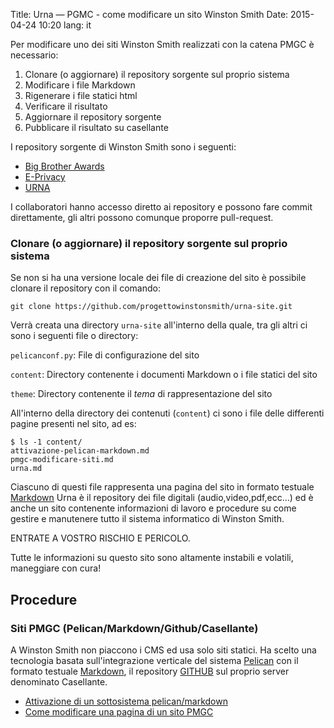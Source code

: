 Title: Urna — PGMC - come modificare un sito Winston Smith
Date: 2015-04-24 10:20
lang: it


Per modificare uno dei siti Winston Smith realizzati con la catena PMGC è necessario:

1. Clonare (o aggiornare) il repository sorgente sul proprio sistema
2. Modificare i file Markdown
3. Rigenerare i file statici html
4. Verificare il risultato
5. Aggiornare il repository sorgente
6. Pubblicare il risultato su casellante

I repository sorgente di Winston Smith sono i seguenti:

- [Big Brother Awards](https://github.com/progettowinstonsmith/bba-site)
- [E-Privacy](https://github.com/progettowinstonsmith/e-privacy-site)
- [URNA](https://github.com/progettowinstonsmith/urna-site)

I collaboratori hanno accesso diretto ai repository e possono fare commit direttamente, gli altri possono comunque proporre pull-request.

### Clonare (o aggiornare) il repository sorgente sul proprio sistema

Se non si ha una versione locale dei file di creazione del sito è possibile clonare il repository con il comando:

	git clone https://github.com/progettowinstonsmith/urna-site.git

Verrà creata una directory `urna-site` all'interno della quale, tra gli altri ci sono i seguenti file o directory:

`pelicanconf.py`:
File di configurazione del sito

`content`:
Directory contenente i documenti Markdown o i file statici del sito

`theme`:
Directory contenente il _tema_ di rappresentazione del sito


All'interno della directory dei contenuti (`content`) ci sono i file delle differenti pagine presenti nel sito, ad es:


	$ ls -1 content/
	attivazione-pelican-markdown.md
    pmgc-modificare-siti.md
    urna.md

Ciascuno di questi file rappresenta una pagina del sito in formato testuale [Markdown](http://daringfireball.net/projects/markdown/syntax)
Urna è il repository dei file digitali (audio,video,pdf,ecc…) ed è anche un sito contenente informazioni di lavoro e procedure su come gestire e manutenere tutto il sistema informatico di Winston Smith.

ENTRATE A VOSTRO RISCHIO E PERICOLO.

Tutte le informazioni su questo sito sono altamente instabili e volatili, maneggiare con cura!


## Procedure

### Siti PMGC (Pelican/Markdown/Github/Casellante)

A Winston Smith non piaccono i CMS ed usa solo siti statici. Ha scelto una tecnologia basata sull'integrazione verticale del sistema [Pelican](http://getpelican.org) con il formato testuale [Markdown](http://daringfireball.net/projects/markdown/syntax), il repository [GITHUB](http://github.org/progettowinstonsmith) sul proprio server denominato Casellante. 

- [Attivazione di un sottosistema pelican/markdown](/)
- [Come modificare una pagina di un sito PMGC](/)






